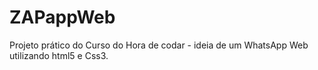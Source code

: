 # ZAPappWeb
Projeto prático do Curso do Hora de codar - ideia de um WhatsApp Web utilizando html5 e Css3.
